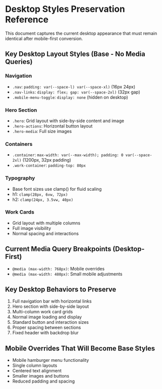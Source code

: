 # Desktop Styles Preservation Reference

This document captures the current desktop appearance that must remain identical after mobile-first conversion.

## Key Desktop Layout Styles (Base - No Media Queries)

### Navigation
- `.nav`: `padding: var(--space-l) var(--space-xl)` (16px 24px)
- `.nav-links`: `display: flex; gap: var(--space-2xl)` (32px gap)
- `.mobile-menu-toggle`: `display: none` (hidden on desktop)

### Hero Section
- `.hero`: Grid layout with side-by-side content and image
- `.hero-actions`: Horizontal button layout
- `.hero-media`: Full size images

### Containers
- `.container`: `max-width: var(--max-width); padding: 0 var(--space-2xl)` (1200px, 32px padding)
- `.work-container`: `padding-top: 80px`

### Typography
- Base font sizes use clamp() for fluid scaling
- h1: `clamp(28px, 6vw, 72px)`
- h2: `clamp(24px, 3.5vw, 40px)`

### Work Cards
- Grid layout with multiple columns
- Full image visibility
- Normal spacing and interactions

## Current Media Query Breakpoints (Desktop-First)
- `@media (max-width: 768px)`: Mobile overrides
- `@media (max-width: 480px)`: Small mobile adjustments

## Key Desktop Behaviors to Preserve
1. Full navigation bar with horizontal links
2. Hero section with side-by-side layout
3. Multi-column work card grids
4. Normal image loading and display
5. Standard button and interaction sizes
6. Proper spacing between sections
7. Fixed header with backdrop blur

## Mobile Overrides That Will Become Base Styles
- Mobile hamburger menu functionality
- Single column layouts
- Centered text alignment
- Smaller images and buttons
- Reduced padding and spacing